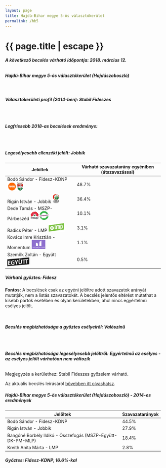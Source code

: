 ```yaml
---
layout: page
title: Hajdú-Bihar megye 5-ös választókerület
permalink: /hb5
---
```


<h1 class="page-title">{{ page.title | escape }}</h1>

<div class="section">
    <div class="row">
          <div class="col s12"><h6><span><strong>A következő becslés várható időpontja: 2018. március 12.</strong></span></h6>
		  <h5>Hajdú-Bihar megye 5-ös választókerület (Hajdúszoboszló)</h5>
<br/><h6><strong>Választókerületi profil (2014-ben): <span id="profil">Stabil Fideszes</span></strong></h6>
<br/>
<h6><strong>Legfrissebb 2018-as becslések eredménye:</strong></h6><br/>
			<h5><strong>Legesélyesebb ellenzéki jelölt: <span id="masodik">Jobbik </span><span id="esely2"></span><span></span></strong></h5>
<table class="striped">
              <thead>
                <tr>
                    <th>Jelöltek</th>
                    <th>Várható szavazatarány egyéniben (átszavazással)</th>
                </tr>
              </thead>
              <tbody>
             <tr>
                  <td>Bodó Sándor - Fidesz-KDNP <img src="images/fideszkdnp_logo.png" style="width:55px;height:30px;"></td>
				  <td id="id_fidesz">48.7%</td>
			</tr>
			<tr><td>Rigán István - Jobbik <img src="images/jobbik_logo.png" style="width:23px;height:30px;"></td><td id="id_jobbik">36.4%</td></tr>
<tr>
                  <td>Dede Tamás - MSZP-Párbeszéd <img src="images/mszpparbeszed_logo.png" style="width:60px;height:30px;"></td>
				  <td id="id_baloldal">10.1%</td>
			</tr>
			<tr>
                  <td>Radics Péter - LMP <img src="images/lmp_logo.png" style="width:52px;height:30px;"></td>
				  <td id="lmp">3.1%</td>
			</tr>
			<tr>
				  <td>Kovács Imre Krisztián - Momentum <img src="images/momentum_logo.png" style="width:44px;height:30px;"></td>
				  <td id="id_momentum">1.1%</td>
			</tr>
<tr>
<td>Szemők Zoltán -  Együtt <img src="images/egyutt_logo.png" style="width:71px;height:30px;"></td>
<td id="id_egyutt">0.5%</td>
</tr>                
              </tbody>
            </table><h5>Várható győztes: <span id="gyoztes">Fidesz </span><span id="esely"></span><span></span></h5>
			
			
<p><strong>Fontos:</strong> A becslések csak az egyéni jelöltre adott szavazatok arányát mutatják, nem a listás szavazatokét. A becslés jelentős eltérést mutathat a kisebb pártok esetében és olyan kerületekben, ahol nincs egyértelmű esélyes jelölt.</p>
<br/>
			<h6><strong>Becslés megbízhatósága a győztes esélyeiről: Valószínű</strong> </h6>
<br/><h6><strong>Becslés megbízhatósága legesélyesebb jelöltről:</strong> <strong><span id="biztos_jelolt">Egyértelmű az esélyes - az esélyes jelölt várhatóan nem változik</span></strong></h6>
<p>Megjegyzés a kerülethez: Stabil Fideszes győzelem várható.</p>
<p>Az aktuális becslés leírásáról <a href="../metodologia#0305">bővebben itt olvashatsz</a>.</p>
          </div>
    </div>
</div>

<div class="section">
    <div class="row">
          <div class="col s12">
		  <h5>Hajdú-Bihar megye 5-ös választókerület (Hajdúszoboszló) - 2014-es eredmények</h5>
            <table class="striped">
              <thead>
                <tr>
                    <th>Jelöltek</th>
                    <th>Szavazatarányok</th>
                </tr>
              </thead>
              <tbody>
             <tr>
                  <td>Bodó Sándor - Fidesz-KDNP</td>
				  <td>44.5%</td>
			</tr>
			<tr>
			      <td>Rigán István - Jobbik</td>
				  <td>27.9%</td>
			</tr>
			<tr>
			      <td>Bangóné Borbély Ildikó - Összefogás (MSZP-Együtt-DK-PM-MLP)</td>
				  <td>18.4%</td>    
			</tr>
			<tr>
				  <td>Kreith Anita Márta - LMP</td>
				  <td>2.8%</td>
			</tr>                
              </tbody>
            </table>
			<h5>Győztes: Fidesz-KDNP, 16.6%-kal</h5>
          </div>
    </div>
</div>
